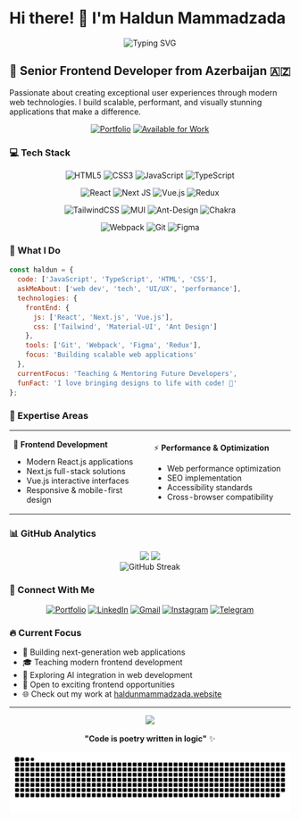 # Hi there! 👋 I'm Haldun Mammadzada

<div align="center">
  <img src="https://readme-typing-svg.herokuapp.com?font=Fira+Code&weight=500&size=28&pause=1000&color=2196F3&center=true&vCenter=true&width=600&lines=Frontend+Developer;React+%7C+Next.js+%7C+Vue.js;4%2B+Years+Experience;Building+Amazing+Web+Apps" alt="Typing SVG" />
</div>

## 🚀 Senior Frontend Developer from Azerbaijan 🇦🇿

Passionate about creating exceptional user experiences through modern web technologies. I build scalable, performant, and visually stunning applications that make a difference.

<div align="center">
  
[![Portfolio](https://img.shields.io/badge/Portfolio-FF5722?style=for-the-badge&logo=web&logoColor=white)](https://haldunmammadzada.website)
[![Available for Work](https://img.shields.io/badge/Available%20for%20Work-00C851?style=for-the-badge&logo=checkmarx&logoColor=white)]()

</div>

### 💻 Tech Stack

<div align="center">

![HTML5](https://img.shields.io/badge/html5-%23E34F26.svg?style=for-the-badge&logo=html5&logoColor=white)
![CSS3](https://img.shields.io/badge/css3-%231572B6.svg?style=for-the-badge&logo=css3&logoColor=white)
![JavaScript](https://img.shields.io/badge/javascript-%23323330.svg?style=for-the-badge&logo=javascript&logoColor=%23F7DF1E)
![TypeScript](https://img.shields.io/badge/typescript-%23007ACC.svg?style=for-the-badge&logo=typescript&logoColor=white)

![React](https://img.shields.io/badge/react-%2320232a.svg?style=for-the-badge&logo=react&logoColor=%2361DAFB)
![Next JS](https://img.shields.io/badge/Next-black?style=for-the-badge&logo=next.js&logoColor=white)
![Vue.js](https://img.shields.io/badge/vuejs-%2335495e.svg?style=for-the-badge&logo=vuedotjs&logoColor=%234FC08D)
![Redux](https://img.shields.io/badge/redux-%23593d88.svg?style=for-the-badge&logo=redux&logoColor=white)

![TailwindCSS](https://img.shields.io/badge/tailwindcss-%2338B2AC.svg?style=for-the-badge&logo=tailwind-css&logoColor=white)
![MUI](https://img.shields.io/badge/MUI-%230081CB.svg?style=for-the-badge&logo=mui&logoColor=white)
![Ant-Design](https://img.shields.io/badge/-AntDesign-%230170FE?style=for-the-badge&logo=ant-design&logoColor=white)
![Chakra](https://img.shields.io/badge/chakra-%234ED1C5.svg?style=for-the-badge&logo=chakraui&logoColor=white)

![Webpack](https://img.shields.io/badge/webpack-%238DD6F9.svg?style=for-the-badge&logo=webpack&logoColor=black)
![Git](https://img.shields.io/badge/git-%23F05033.svg?style=for-the-badge&logo=git&logoColor=white)
![Figma](https://img.shields.io/badge/figma-%23F24E1E.svg?style=for-the-badge&logo=figma&logoColor=white)

</div>

### 🎯 What I Do

```javascript
const haldun = {
  code: ['JavaScript', 'TypeScript', 'HTML', 'CSS'],
  askMeAbout: ['web dev', 'tech', 'UI/UX', 'performance'],
  technologies: {
    frontEnd: {
      js: ['React', 'Next.js', 'Vue.js'],
      css: ['Tailwind', 'Material-UI', 'Ant Design']
    },
    tools: ['Git', 'Webpack', 'Figma', 'Redux'],
    focus: 'Building scalable web applications'
  },
  currentFocus: 'Teaching & Mentoring Future Developers',
  funFact: 'I love bringing designs to life with code! 🎨'
};
```

### 🌟 Expertise Areas

<table>
<tr>
<td width="50%">

🎨 **Frontend Development**
- Modern React.js applications
- Next.js full-stack solutions  
- Vue.js interactive interfaces
- Responsive & mobile-first design

</td>
<td width="50%">

⚡ **Performance & Optimization**
- Web performance optimization
- SEO implementation
- Accessibility standards
- Cross-browser compatibility

</td>
</tr>
</table>

### 📊 GitHub Analytics

<div align="center">
  <img height="180em" src="https://github-readme-stats.vercel.app/api?username=HaldunMammadzade&show_icons=true&theme=tokyonight&include_all_commits=true&count_private=true"/>
  <img height="180em" src="https://github-readme-stats.vercel.app/api/top-langs/?username=HaldunMammadzade&layout=compact&theme=tokyonight"/>
</div>

<div align="center">
  <img src="https://github-readme-streak-stats.herokuapp.com/?user=HaldunMammadzade&theme=tokyonight" alt="GitHub Streak"/>
</div>

### 🤝 Connect With Me

<div align="center">

[![Portfolio](https://img.shields.io/badge/🌐_Portfolio-FF5722?style=for-the-badge&logo=web&logoColor=white)](https://haldunmammadzada.website)
[![LinkedIn](https://img.shields.io/badge/LinkedIn-0077B5?style=for-the-badge&logo=linkedin&logoColor=white)](https://www.linkedin.com/in/haldun-mammadzada/)
[![Gmail](https://img.shields.io/badge/Gmail-D14836?style=for-the-badge&logo=gmail&logoColor=white)](mailto:haldun.mammadzada@gmail.com)
[![Instagram](https://img.shields.io/badge/Instagram-E4405F?style=for-the-badge&logo=instagram&logoColor=white)](https://www.instagram.com/haldun__m/)
[![Telegram](https://img.shields.io/badge/Telegram-2CA5E0?style=for-the-badge&logo=telegram&logoColor=white)](https://t.me/haldun_mammadzade)

</div>

### 🔥 Current Focus

- 🚀 Building next-generation web applications
- 🎓 Teaching modern frontend development  
- 🌱 Exploring AI integration in web development
- 💼 Open to exciting frontend opportunities
- 🌐 Check out my work at [haldunmammadzada.website](https://haldunmammadzada.website)

---

<div align="center">
  
![](https://komarev.com/ghpvc/?username=HaldunMammadzade&color=blueviolet&style=flat-square&label=Profile+Views)

**"Code is poetry written in logic"** ✨

</div>

<div align="center">
  <img src="https://raw.githubusercontent.com/Platane/snk/output/github-contribution-grid-snake.svg" alt="Snake animation" />
</div>
